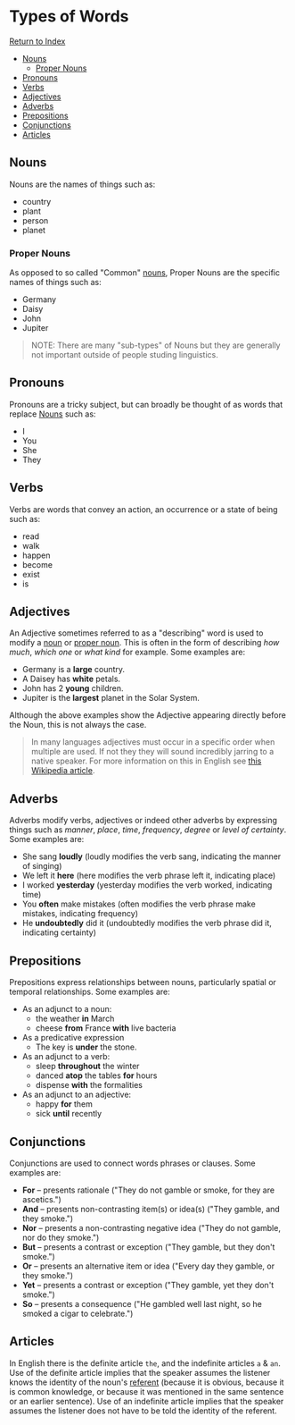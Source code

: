 # Types of Words

[Return to Index](README.md)

- [Nouns](#nouns)
  - [Proper Nouns](#proper-nouns)
- [Pronouns](#pronouns)
- [Verbs](#verbs)
- [Adjectives](#Adjectives)
- [Adverbs](#adverbs)
- [Prepositions](#prepositions)
- [Conjunctions](#conjunctions)
- [Articles](#articles)

## Nouns

Nouns are the names of things such as:

- country
- plant
- person
- planet

### Proper Nouns

As opposed to so called "Common" [nouns](#nouns), Proper Nouns are the specific names of things such as:

- Germany
- Daisy
- John
- Jupiter

>NOTE: There are many "sub-types" of Nouns but they are generally not important outside of people studing linguistics.

## Pronouns

Pronouns are a tricky subject, but can broadly be thought of as words that replace [Nouns](#nouns) such as:

- I
- You
- She
- They

## Verbs

Verbs are words that convey an action, an occurrence or a state of being such as:

- read
- walk
- happen
- become
- exist
- is

## Adjectives

An Adjective sometimes referred to as a "describing" word is used to modify a [noun](#nouns) or [proper noun](#proper-nouns). This is often in the form of describing *how much*, *which one* or *what kind* for example. Some examples are:

- Germany is a **large** country.
- A Daisey has **white** petals.
- John has 2 **young** children.
- Jupiter is the **largest** planet in the Solar System.

Although the above examples show the Adjective appearing directly before the Noun, this is not always the case.

> In many languages adjectives must occur in a specific order when multiple are used. If not they they will sound incredibly jarring to a native speaker. For more information on this in English see [this Wikipedia article](https://en.wikipedia.org/wiki/Adjective#Order).

## Adverbs

Adverbs modify verbs, adjectives or indeed other adverbs by expressing things such as *manner*, *place*, *time*, *frequency*, *degree* or *level of certainty*. Some examples are:

- She sang **loudly** (loudly modifies the verb sang, indicating the manner of singing)
- We left it **here** (here modifies the verb phrase left it, indicating place)
- I worked **yesterday** (yesterday modifies the verb worked, indicating time)
- You **often** make mistakes (often modifies the verb phrase make mistakes, indicating frequency)
- He **undoubtedly** did it (undoubtedly modifies the verb phrase did it, indicating certainty)

## Prepositions

Prepositions express relationships between nouns, particularly spatial or temporal relationships. Some examples are:

- As an adjunct to a noun:
    - the weather **in** March
    - cheese **from** France **with** live bacteria
- As a predicative expression
    - The key is **under** the stone.
- As an adjunct to a verb:
    - sleep **throughout** the winter
    - danced **atop** the tables **for** hours
    - dispense **with** the formalities
- As an adjunct to an adjective:
    - happy **for** them
    - sick **until** recently

## Conjunctions

Conjunctions are used to connect words phrases or clauses. Some examples are:

- **For** – presents rationale ("They do not gamble or smoke, for they are ascetics.")
- **And** – presents non-contrasting item(s) or idea(s) ("They gamble, and they smoke.")
- **Nor** – presents a non-contrasting negative idea ("They do not gamble, nor do they smoke.")
- **But** – presents a contrast or exception ("They gamble, but they don't smoke.")
- **Or** – presents an alternative item or idea ("Every day they gamble, or they smoke.")
- **Yet** – presents a contrast or exception ("They gamble, yet they don't smoke.")
- **So** – presents a consequence ("He gambled well last night, so he smoked a cigar to celebrate.")

## Articles

In English there is the definite article `the`, and the indefinite articles `a` & `an`. Use of the definite article implies that the speaker assumes the listener knows the identity of the noun's [referent](https://en.wikipedia.org/wiki/Referent) (because it is obvious, because it is common knowledge, or because it was mentioned in the same sentence or an earlier sentence). Use of an indefinite article implies that the speaker assumes the listener does not have to be told the identity of the referent.
